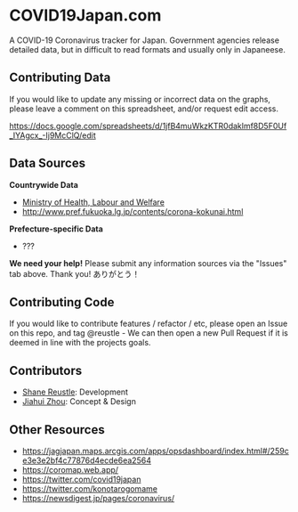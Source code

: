 # COVID19Japan.com

A COVID-19 Coronavirus tracker for Japan. Government agencies release detailed data, but in difficult to read formats and usually only in Japaneese.



## Contributing Data

If you would like to update any missing or incorrect data on the graphs, please leave a comment on this spreadsheet, and/or request edit access.

https://docs.google.com/spreadsheets/d/1jfB4muWkzKTR0daklmf8D5F0Uf_IYAgcx_-Ij9McClQ/edit



## Data Sources

**Countrywide Data**
- [Ministry of Health, Labour and Welfare](https://www.mhlw.go.jp/stf/houdou/houdou_list_202002.html)
- http://www.pref.fukuoka.lg.jp/contents/corona-kokunai.html

**Prefecture-specific Data**
- ???

**We need your help!** Please submit any information sources via the "Issues" tab above. Thank you! ありがとう！



## Contributing Code

If you would like to contribute features / refactor / etc, please open an Issue on this repo, and tag @reustle - We can then open a new Pull Request if it is deemed in line with the projects goals.



## Contributors

- [Shane Reustle](https://reustle.org): Development
- [Jiahui Zhou](https://jiahuizhou.design/): Concept & Design



## Other Resources
- https://jagjapan.maps.arcgis.com/apps/opsdashboard/index.html#/259ce3e3e2bf4c77876d4ecde6ea2564
- https://coromap.web.app/
- https://twitter.com/covid19japan
- https://twitter.com/konotarogomame
- https://newsdigest.jp/pages/coronavirus/
